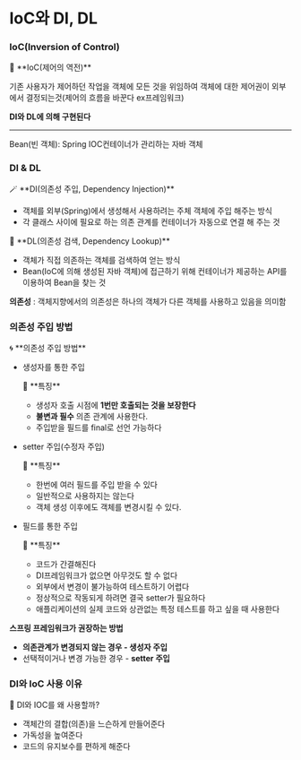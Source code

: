# IoC와 DI, DL


### IoC(****Inversion of Control)****

<aside>
🧩 **IoC(제어의 역전)**

기존 사용자가 제어하던 작업을 객체에 모든 것을 위임하여 객체에 대한 제어권이 외부에서 결정되는것(제어의 흐름을 바꾼다 ex프레임워크)

**DI와 DL에 의해 구현된다**

---

Bean(빈 객체): Spring IOC컨테이너가 관리하는 자바 객체

</aside>

### DI & DL

<aside>
🪄 **DI(의존성 주입, Dependency Injection)**

- 객체를 외부(Spring)에서 생성해서 사용하려는 주체 객체에 주입 해주는 방식
- 각 클래스 사이에 필요로 하는 의존 관계를 컨테이너가 자동으로 연결 해 주는 것
</aside>

<aside>
🔎 **DL(의존성 검색, Dependency Lookup)**

- 객체가 직접 의존하는 객체를 검색하여 얻는 방식
- Bean(IoC에 의해 생성된 자바 객체)에 접근하기 위해 컨테이너가 제공하는 API를 이용하여 Bean을 찾는 것
</aside>

**의존성** : 객체지향에서의 의존성은 하나의 객체가 다른 객체를 사용하고 있음을 의미함

### 의존성 주입 방법

<aside>
🌀 **의존성 주입 방법**

- 생성자를 통한 주입
    
    <aside>
    🌟 **특징**
    
    - 생성자 호출 시점에 **1번만 호출되는 것을 보장한다**
    - **불변과 필수** 의존 관계에 사용한다.
    - 주입받을 필드를 final로 선언 가능하다
    </aside>
    
- setter 주입(수정자 주입)
    
    <aside>
    🌟 **특징**
    
    - 한번에 여러 필드를 주입 받을 수 있다
    - 일반적으로 사용하지는 않는다
    - 객체 생성 이후에도 객체를 변경시킬 수 있다.
    </aside>
    
- 필드를 통한 주입
    
    <aside>
    🌟 **특징**
    
    - 코드가 간결해진다
    - DI프레임워크가 없으면 아무것도 할 수 없다
    - 외부에서 변경이 불가능하여 테스트하기 어렵다
    - 정상적으로 작동되게 하려면 결국 setter가 필요하다
    - 애플리케이션의 실제 코드와 상관없는 특정 테스트를 하고 싶을 때 사용한다
    </aside>
    

**스프링 프레임워크가 권장하는 방법**

- **의존관계가 변경되지 않는 경우 - 생성자 주입**
- 선택적이거나 변경 가능한 경우 - **setter 주입**
</aside>

### DI와 IoC 사용 이유

<aside>
💬 DI와 IOC를 왜 사용할까?

- 객체간의 결합(의존)을 느슨하게 만들어준다
- 가독성을 높여준다
- 코드의 유지보수를 편하게 해준다
</aside>
